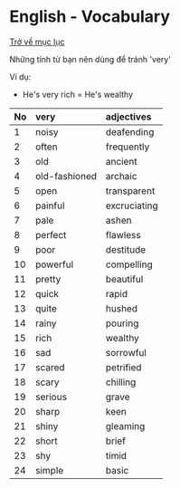 # English - Vocabulary

[Trở về mục lục](https://zentran.github.io/ielts)

Những tính từ bạn nên dùng để tránh 'very'

Ví dụ:
- He's very rich = He's wealthy

| No | very           | adjectives     |
|:---| :--------------| :------------- |
|1   | noisy          | deafending     |
|2   | often          | frequently     |
|3   | old            | ancient        |
|4   | old-fashioned  | archaic        |
|5   | open           | transparent    |
|6   | painful        | excruciating   |
|7   | pale           | ashen          |
|8   | perfect        | flawless       |
|9   | poor           | destitude      |
|10  | powerful       | compelling     |
|11  | pretty         | beautiful      |
|12  | quick          | rapid          |
|13  | quite          | hushed         |
|14  | rainy          | pouring        |
|15  | rich           | wealthy        |
|16  | sad            | sorrowful      |
|17  | scared         | petrified      |
|18  | scary          | chilling       |
|19  | serious        | grave          |
|20  | sharp          | keen           |
|21  | shiny          | gleaming       |
|22  | short          | brief          |
|23  | shy            | timid          |
|24  | simple         | basic          |
